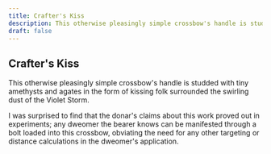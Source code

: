 ```yaml
---
title: Crafter's Kiss
description: This otherwise pleasingly simple crossbow's handle is studded with tiny amethysts and agates in the form of kissing folk surrounded the swirling dust of the Violet Storm....
draft: false
---
```


## Crafter's Kiss

This otherwise pleasingly simple crossbow's handle is studded with tiny amethysts and agates in the form of kissing folk surrounded the swirling dust of the Violet Storm.

I was surprised to find that the donar's claims about this work proved out in experiments; any dweomer the bearer knows can be manifested through a bolt loaded into this crossbow, obviating the need for any other targeting or distance calculations in the dweomer's application.
